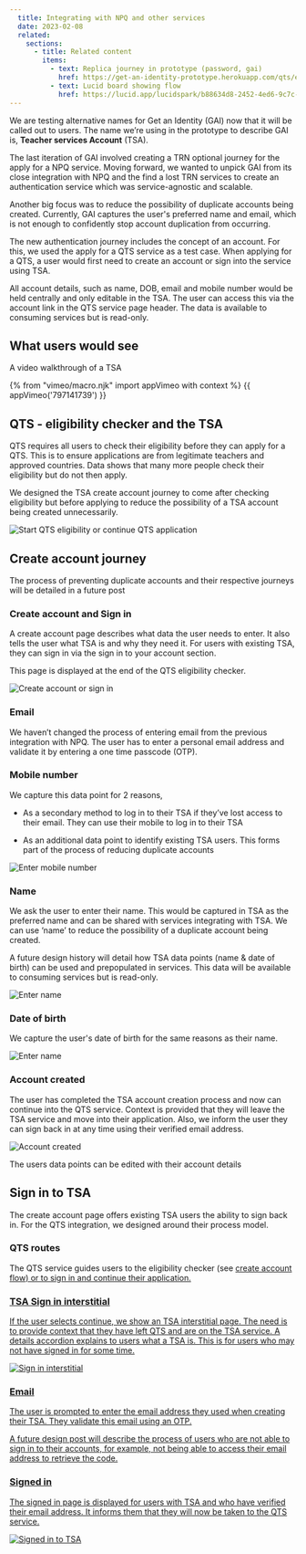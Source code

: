 ```yaml
---
  title: Integrating with NPQ and other services 
  date: 2023-02-08
  related:
    sections:
      - title: Related content
        items:
          - text: Replica journey in prototype (password, gai)
            href: https://get-an-identity-prototype.herokuapp.com/qts/eligibility/start-eligibility
          - text: Lucid board showing flow
            href: https://lucid.app/lucidspark/b88634d8-2452-4ed6-9c7c-010383770731/edit?view_items=KZDsx9Mr-.mh&invitationId=inv_9a36d007-204a-41ed-b8c3-1f49d5e63a05
---
```



We are testing alternative names for Get an Identity (GAI) now that it will be called out to users. The name we’re using in the prototype to describe GAI is, <b>Teacher services Account</b> (TSA).

The last iteration of GAI involved creating a TRN optional journey for the apply for a NPQ service. Moving forward, we wanted to unpick GAI from its close integration with NPQ and the find a lost TRN services to create an authentication service which was service-agnostic and scalable.

Another big focus was to reduce the possibility of duplicate accounts being created. Currently, GAI captures the user's preferred name and email, which is not enough to confidently stop account duplication from occurring.

The new authentication journey includes the concept of an account. For this, we used the apply for a QTS service as a test case. When applying for a QTS, a user would first need to create an account or sign into the service using TSA.

All account details, such as name, DOB, email and mobile number would be held centrally and only editable in the TSA. The user can access this via the account link in the QTS service page header. The data is available to consuming services but is read-only.

## What users would see

A video walkthrough of a TSA

{% from "vimeo/macro.njk" import appVimeo with context %}
{{ appVimeo('797141739') }}

## QTS - eligibility checker and the TSA

QTS requires all users to check their eligibility before they can apply for a QTS. This is to ensure applications are from legitimate teachers and approved countries. Data shows that many more people check their eligibility but do not then apply.

We designed the TSA create account journey to come after checking eligibility but before applying to reduce the possibility of a TSA account being created unnecessarily.

![Start QTS eligibility or continue QTS application](1-qts-model.png "Start QTS eligibility or continue QTS application")

## Create account journey

The process of preventing duplicate accounts and their respective journeys will be detailed in a future post


### Create account and Sign in

A create account page describes what data the user needs to enter. It also tells the user what TSA is and why they need it. For users with existing TSA, they can sign in via the sign in to your account section.

This page is displayed at the end of the QTS eligibility checker.

![Create account or sign in](2-create-account.png "Create account or sign in")


### Email

We haven’t changed the process of entering email from the previous integration with NPQ. The user has to enter a personal email address and validate it by entering a one time passcode (OTP).


### Mobile number

We capture this data point for 2 reasons,

- As a secondary method to log in to their TSA if they’ve lost access to their email. They can use their mobile to log in to their TSA

- As an additional data point to identify existing TSA users. This forms part of the process of reducing duplicate accounts

![Enter mobile number](5-phone-number.png "Enter mobile number")


### Name
We ask the user to enter their name. This would be captured in TSA as the preferred name and can be shared with services integrating with TSA. We can use ‘name’ to reduce the possibility of a duplicate account being created.

A future design history will detail how TSA data points (name & date of birth) can be used and prepopulated in services. This data will be available to consuming services but is read-only.

![Enter name](7-name.png "Enter name")


### Date of birth  

We capture the user's date of birth for the same reasons as their name.

![Enter name](8-dob.png "Enter name")


### Account created

The user has completed the TSA account creation process and now can continue into the QTS service. Context is provided that they will leave the TSA service and move into their application. Also, we inform the user they can sign back in at any time using their verified email address.

![Account created](9-teacher-account.png "Account created")

The users data points can be edited with their account details


## Sign in to TSA

The create account page offers existing TSA users the ability to sign back in. For the QTS integration, we designed around their process model.


### QTS routes
The QTS service guides users to the eligibility checker (see <a href='#qts-eligibility-and-tsa'>create account flow) or to sign in and continue their application.


### TSA Sign in interstitial
If the user selects continue, we show an TSA interstitial page. The need is to provide context that they have left QTS and are on the TSA service. A details accordion explains to users what a TSA is. This is for users who may not have signed in for some time.

![Sign in interstitial](11-sign-in-interstitial.png "Sign in interstitial")


### Email
The user is prompted to enter the email address they used when creating their TSA. They validate this email using an OTP.

A future design post will describe the process of users who are not able to sign in to their accounts, for example, not
being able to access their email address to retrieve the code.


### Signed in
The signed in page is displayed for users with TSA and who have verified their email address. It informs them that they will now be taken to the QTS service.

![Signed in to TSA](14-signed-in.png "Signed in to TSA")
